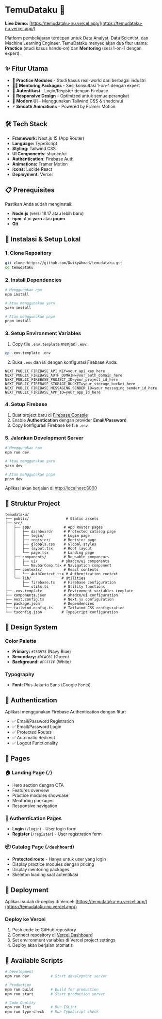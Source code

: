# TemuDataku 🚀

**Live Demo:** [https://temudataku-nu.vercel.app/](https://temudataku-nu.vercel.app/)

Platform pembelajaran terdepan untuk Data Analyst, Data Scientist, dan Machine Learning Engineer. TemuDataku menyediakan dua fitur utama: **Practice** (studi kasus hands-on) dan **Mentoring** (sesi 1-on-1 dengan expert).

## ✨ Fitur Utama

- 🎯 **Practice Modules** - Studi kasus real-world dari berbagai industri
- 👨‍🏫 **Mentoring Packages** - Sesi konsultasi 1-on-1 dengan expert
- 🔐 **Autentikasi** - Login/Register dengan Firebase
- 📱 **Responsive Design** - Optimized untuk semua perangkat
- 🎨 **Modern UI** - Menggunakan Tailwind CSS & shadcn/ui
- ⚡ **Smooth Animations** - Powered by Framer Motion

## 🛠️ Tech Stack

- **Framework:** Next.js 15 (App Router)
- **Language:** TypeScript
- **Styling:** Tailwind CSS
- **UI Components:** shadcn/ui
- **Authentication:** Firebase Auth
- **Animations:** Framer Motion
- **Icons:** Lucide React
- **Deployment:** Vercel

## 📋 Prerequisites

Pastikan Anda sudah menginstall:

- **Node.js** (versi 18.17 atau lebih baru)
- **npm** atau **yarn** atau **pnpm**
- **Git**

## 🚀 Instalasi & Setup Lokal

### 1. Clone Repository

```bash
git clone https://github.com/DwikyAhmad/temudataku.git
cd temudataku
```

### 2. Install Dependencies

```bash
# Menggunakan npm
npm install

# Atau menggunakan yarn
yarn install

# Atau menggunakan pnpm
pnpm install
```

### 3. Setup Environment Variables

1. Copy file `.env.template` menjadi `.env`:

```bash
cp .env.template .env
```

2. Buka `.env` dan isi dengan konfigurasi Firebase Anda:

```env
NEXT_PUBLIC_FIREBASE_API_KEY=your_api_key_here
NEXT_PUBLIC_FIREBASE_AUTH_DOMAIN=your_auth_domain_here
NEXT_PUBLIC_FIREBASE_PROJECT_ID=your_project_id_here
NEXT_PUBLIC_FIREBASE_STORAGE_BUCKET=your_storage_bucket_here
NEXT_PUBLIC_FIREBASE_MESSAGING_SENDER_ID=your_messaging_sender_id_here
NEXT_PUBLIC_FIREBASE_APP_ID=your_app_id_here
```

### 4. Setup Firebase

1. Buat project baru di [Firebase Console](https://console.firebase.google.com/)
2. Enable **Authentication** dengan provider **Email/Password**
3. Copy konfigurasi Firebase ke file `.env`

### 5. Jalankan Development Server

```bash
# Menggunakan npm
npm run dev

# Atau menggunakan yarn
yarn dev

# Atau menggunakan pnpm
pnpm dev
```

Aplikasi akan berjalan di [http://localhost:3000](http://localhost:3000)

## 📂 Struktur Project

```
temudataku/
├── public/                 # Static assets
├── src/
│   ├── app/               # App Router pages
│   │   ├── dashboard/     # Protected catalog page
│   │   ├── login/         # Login page
│   │   ├── register/      # Register page
│   │   ├── globals.css    # Global styles
│   │   ├── layout.tsx     # Root layout
│   │   └── page.tsx       # Landing page
│   ├── components/        # Reusable components
│   │   ├── ui/           # shadcn/ui components
│   │   └── NavbarComp.tsx # Navigation component
│   ├── contexts/          # React contexts
│   │   └── AuthContext.tsx # Authentication context
│   └── lib/              # Utilities
│       ├── firebase.ts    # Firebase configuration
│       └── utils.ts       # Utility functions
├── .env.template          # Environment variables template
├── components.json        # shadcn/ui configuration
├── next.config.ts         # Next.js configuration
├── package.json           # Dependencies
├── tailwind.config.ts     # Tailwind CSS configuration
└── tsconfig.json         # TypeScript configuration
```

## 🎨 Design System

### Color Palette
- **Primary:** `#253978` (Navy Blue)
- **Secondary:** `#0CAC6C` (Green)
- **Background:** `#FFFFFF` (White)

### Typography
- **Font:** Plus Jakarta Sans (Google Fonts)

## 🔐 Authentication

Aplikasi menggunakan Firebase Authentication dengan fitur:
- ✅ Email/Password Registration
- ✅ Email/Password Login
- ✅ Protected Routes
- ✅ Automatic Redirect
- ✅ Logout Functionality

## 📱 Pages

### 🏠 Landing Page (`/`)
- Hero section dengan CTA
- Features overview
- Practice modules showcase
- Mentoring packages
- Responsive navigation

### 🔑 Authentication Pages
- **Login** (`/login`) - User login form
- **Register** (`/register`) - User registration form

### 📦 Catalog Page (`/dashboard`)
- **Protected route** - Hanya untuk user yang login
- Display practice modules dengan pricing
- Display mentoring packages
- Skeleton loading saat autentikasi

## 🚀 Deployment

Aplikasi sudah di-deploy di Vercel: [https://temudataku-nu.vercel.app/](https://temudataku-nu.vercel.app/)

### Deploy ke Vercel

1. Push code ke GitHub repository
2. Connect repository di [Vercel Dashboard](https://vercel.com/dashboard)
3. Set environment variables di Vercel project settings
4. Deploy akan berjalan otomatis

## 🔧 Available Scripts

```bash
# Development
npm run dev          # Start development server

# Production
npm run build        # Build for production
npm run start        # Start production server

# Code Quality
npm run lint         # Run ESLint
npm run type-check   # Run TypeScript check
```

